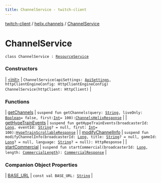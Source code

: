 ```yaml
---
title: ChannelService - twitch-client
---
```


[twitch-client](../../index.html) / [helix.channels](../index.html) / [ChannelService](./index.html)

# ChannelService

`class ChannelService : `[`ResourceService`](../../helix.http/-resource-service/index.html)

### Constructors

| [&lt;init&gt;](-init-.html) | `ChannelService(apiSettings: `[`ApiSettings`](../../helix.http.credentials/-api-settings/index.html)`, httpClientEngineConfig: HttpClientEngineConfig)`<br>`ChannelService(httpClient: HttpClient)` |

### Functions

| [getChannels](get-channels.html) | `suspend fun getChannels(query: `[`String`](https://kotlinlang.org/api/latest/jvm/stdlib/kotlin/-string/index.html)`, liveOnly: `[`Boolean`](https://kotlinlang.org/api/latest/jvm/stdlib/kotlin/-boolean/index.html)` = false, first: `[`Int`](https://kotlinlang.org/api/latest/jvm/stdlib/kotlin/-int/index.html)` = 100): `[`ChannelsHelixResponse`](../-channels-helix-response/index.html) |
| [getHypeTrainEvents](get-hype-train-events.html) | `suspend fun getHypeTrainEvents(broadcasterId: `[`Long`](https://kotlinlang.org/api/latest/jvm/stdlib/kotlin/-long/index.html)`, eventId: `[`String`](https://kotlinlang.org/api/latest/jvm/stdlib/kotlin/-string/index.html)`? = null, first: `[`Int`](https://kotlinlang.org/api/latest/jvm/stdlib/kotlin/-int/index.html)` = 100): `[`HypeTrainScrollableResponse`](../-hype-train-scrollable-response/index.html) |
| [modifyChannelInfo](modify-channel-info.html) | `suspend fun modifyChannelInfo(broadcasterId: `[`Long`](https://kotlinlang.org/api/latest/jvm/stdlib/kotlin/-long/index.html)`, title: `[`String`](https://kotlinlang.org/api/latest/jvm/stdlib/kotlin/-string/index.html)`? = null, gameId: `[`Long`](https://kotlinlang.org/api/latest/jvm/stdlib/kotlin/-long/index.html)`? = null, language: `[`String`](https://kotlinlang.org/api/latest/jvm/stdlib/kotlin/-string/index.html)`? = null): HttpResponse` |
| [startCommercial](start-commercial.html) | `suspend fun startCommercial(broadcasterId: `[`Long`](https://kotlinlang.org/api/latest/jvm/stdlib/kotlin/-long/index.html)`, length: `[`CommercialLength`](../../helix.channels.model.commercial/-commercial-length/index.html)`): `[`CommercialResponse`](../-commercial-response/index.html) |

### Companion Object Properties

| [BASE_URL](-b-a-s-e_-u-r-l.html) | `const val BASE_URL: `[`String`](https://kotlinlang.org/api/latest/jvm/stdlib/kotlin/-string/index.html) |

